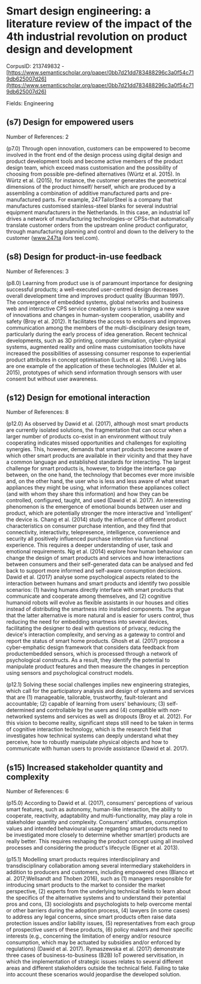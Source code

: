 # Smart design engineering: a literature review of the impact of the 4th industrial revolution on product design and development

CorpusID: 213749832 - [https://www.semanticscholar.org/paper/0bb7d21dd783488296c3a0f54c719db625007d26](https://www.semanticscholar.org/paper/0bb7d21dd783488296c3a0f54c719db625007d26)

Fields: Engineering

## (s7) Design for empowered users
Number of References: 2

(p7.0) Through open innovation, customers can be empowered to become involved in the front end of the design process using digital design and product development tools and become active members of the product design team, which exceed mass customisation and the possibility of choosing from possible pre-defined alternatives (Würtz et al. 2015). In Würtz et al. (2015), for instance, the customer generates the geometrical dimensions of the product himself/ herself, which are produced by a assembling a combination of additive manufactured parts and pre-manufactured parts. For example, 247TailorSteel is a company that manufactures customised stainless-steel blanks for several industrial equipment manufacturers in the Netherlands. In this case, an industrial IoT drives a network of manufacturing technologies-or CPSs-that automatically translate customer orders from the upstream online product configurator, through manufacturing planning and control and down to the delivery to the customer (www.247ta ilors teel.com).
## (s8) Design for product-in-use feedback
Number of References: 3

(p8.0) Learning from product use is of paramount importance for designing successful products; a well-executed user-centred design decreases overall development time and improves product quality (Buurman 1997). The convergence of embedded systems, global networks and business web and interactive CPS service creation by users is bringing a new wave of innovations and changes in human-system cooperation, usability and safety (Broy et al. 2012). It facilitates the access to endusers and improves communication among the members of the multi-disciplinary design team, particularly during the early process of idea generation. Recent technical developments, such as 3D printing, computer simulation, cyber-physical systems, augmented reality and online mass customisation toolkits have increased the possibilities of assessing consumer response to experiential product attributes in concept optimisation (Luchs et al. 2016). Living labs are one example of the application of these technologies (Mulder et al. 2015), prototypes of which send information through sensors with user consent but without user awareness.
## (s12) Design for emotional interaction
Number of References: 8

(p12.0) As observed by Dawid et al. (2017), although most smart products are currently isolated solutions, the fragmentation that can occur when a larger number of products co-exist in an environment without truly cooperating indicates missed opportunities and challenges for exploiting synergies. This, however, demands that smart products become aware of which other smart products are available in their vicinity and that they have a common language and established standards for interacting. The largest challenge for smart products is, however, to bridge the interface gap between, on the one hand, the technology that becomes ever more invisible and, on the other hand, the user who is less and less aware of what smart appliances they might be using, what information these appliances collect (and with whom they share this information) and how they can be controlled, configured, taught, and used (Dawid et al. 2017). An interesting phenomenon is the emergence of emotional bounds between user and product, which are potentially stronger the more interactive and 'intelligent' the device is. Chang et al. (2014) study the influence of different product characteristics on consumer purchase intention, and they find that connectivity, interactivity, telepresence, intelligence, convenience and security all positively influenced purchase intention via functional experience. This requires a deeper understanding of user, task and emotional requirements. Ng et al. (2014) explore how human behaviour can change the design of smart products and services and how interactions between consumers and their self-generated data can be analysed and fed back to support more informed and self-aware consumption decisions. Dawid et al. (2017) analyse some psychological aspects related to the interaction between humans and smart products and identify two possible scenarios: (1) having humans directly interface with smart products that communicate and cooperate among themselves, and (2) cognitive humanoid robots will evolve as flexible assistants in our houses and cities instead of distributing the smartness into installed components. The argue that the latter alternative is more natural and is easier for users control, thus reducing the need for embedding smartness into several devices, facilitating the designer to deal with questions of privacy, reducing the device's interaction complexity, and serving as a gateway to control and report the status of smart home products. Ghosh et al. (2017) propose a cyber-emphatic design framework that considers data feedback from productembedded sensors, which is processed through a network of psychological constructs. As a result, they identify the potential to manipulate product features and then measure the changes in perception using sensors and psychological construct models.

(p12.1) Solving these social challenges implies new engineering strategies, which call for the participatory analysis and design of systems and services that are (1) manageable, tailorable, trustworthy, fault-tolerant and accountable; (2) capable of learning from users' behaviours; (3) self-determined and controllable by the users and (4) compatible with non-networked systems and services as well as dropouts (Broy et al. 2012). For this vision to become reality, significant steps still need to be taken in terms of cognitive interaction technology, which is the research field that investigates how technical systems can deeply understand what they perceive, how to robustly manipulate physical objects and how to communicate with human users to provide assistance (Dawid et al. 2017).
## (s15) Increased stakeholder quantity and complexity
Number of References: 6

(p15.0) According to Dawid et al. (2017), consumers' perceptions of various smart features, such as autonomy, human-like interaction, the ability to cooperate, reactivity, adaptability and multi-functionality, may play a role in stakeholder quantity and complexity. Consumers' attitudes, consumption values and intended behavioural usage regarding smart products need to be investigated more closely to determine whether smart(er) products are really better. This requires reshaping the product concept using all involved processes and considering the product's lifecycle (Eigner et al. 2013).

(p15.1) Modelling smart products requires interdisciplinary and transdisciplinary collaboration among several intermediary stakeholders in addition to producers and customers, including empowered ones (Blanco et al. 2017;Wellsandt and Thoben 2016), such as (1) managers responsible for introducing smart products to the market to consider the market perspective, (2) experts from the underlying technical fields to learn about the specifics of the alternative systems and to understand their potential pros and cons, (3) sociologists and psychologists to help overcome mental or other barriers during the adoption process, (4) lawyers (in some cases) to address any legal concerns, since smart products often raise data protection issues and/or liability issues, (5) representatives from each group of prospective users of these products, (6) policy makers and their specific interests (e.g., concerning the limitation of energy and/or resource consumption, which may be actuated by subsidies and/or enforced by regulations) (Dawid et al. 2017). Rymaszewska et al. (2017) demonstrate three cases of business-to-business (B2B) IoT powered servitisation, in which the implementation of strategic issues relates to several different areas and different stakeholders outside the technical field. Failing to take into account these scenarios would jeopardise the developed solution.
